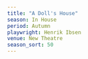 ```yaml
---
title: "A Doll's House"
season: In House
period: Autumn
playwright: Henrik Ibsen
venue: New Theatre
season_sort: 50
---
```



